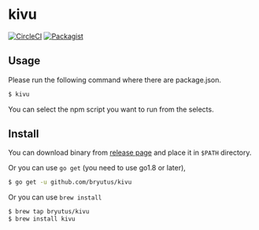 # kivu

[![CircleCI](https://circleci.com/gh/bryutus/kivu/tree/master.svg?style=shield)](https://circleci.com/gh/bryutus/kivu/tree/master)
[![Packagist](https://img.shields.io/packagist/l/doctrine/orm.svg)](https://github.com/bryutus/kivu/blob/master/LICENSE)


## Usage
Please run the following command where there are package.json.

```bash
$ kivu
```

You can select the npm script you want to run from the selects.

## Install

You can download binary from [release page]( https://github.com/bryutus/kivu/releases ) and place it in `$PATH` directory.

Or you can use `go get` (you need to use go1.8 or later),

```bash
$ go get -u github.com/bryutus/kivu
```

Or you can use `brew install`

```bash
$ brew tap bryutus/kivu
$ brew install kivu
```
